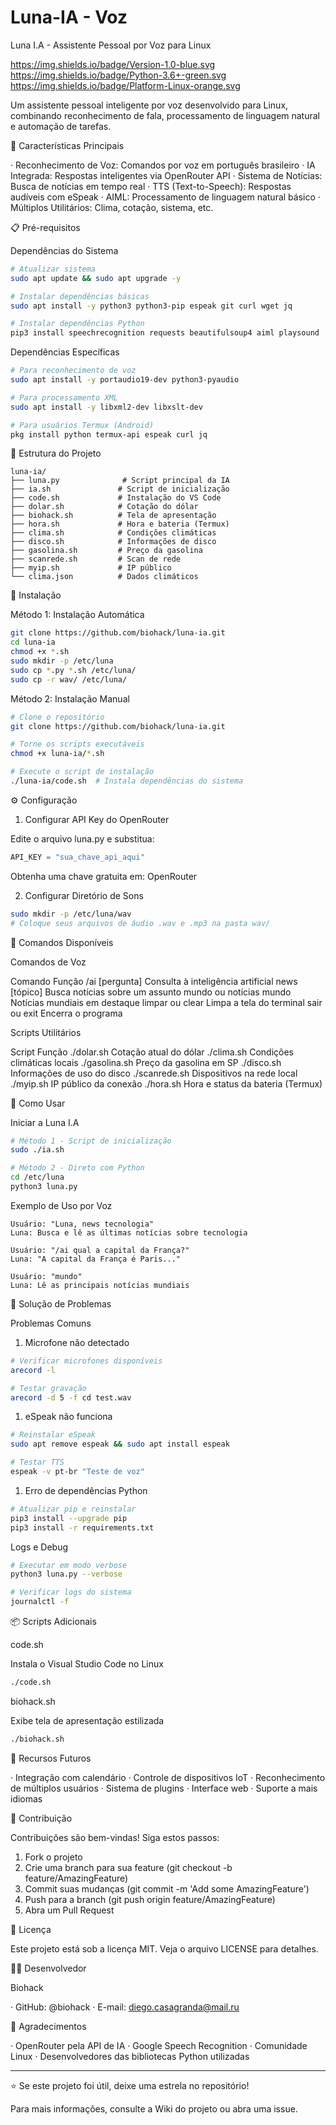# Luna-IA - Voz
Luna I.A - Assistente Pessoal por Voz para Linux

https://img.shields.io/badge/Version-1.0-blue.svg https://img.shields.io/badge/Python-3.6+-green.svg https://img.shields.io/badge/Platform-Linux-orange.svg

Um assistente pessoal inteligente por voz desenvolvido para Linux, combinando reconhecimento de fala, processamento de linguagem natural e automação de tarefas.

🚀 Características Principais

· Reconhecimento de Voz: Comandos por voz em português brasileiro
· IA Integrada: Respostas inteligentes via OpenRouter API
· Sistema de Notícias: Busca de notícias em tempo real
· TTS (Text-to-Speech): Respostas audíveis com eSpeak
· AIML: Processamento de linguagem natural básico
· Múltiplos Utilitários: Clima, cotação, sistema, etc.

📋 Pré-requisitos

Dependências do Sistema

```bash
# Atualizar sistema
sudo apt update && sudo apt upgrade -y

# Instalar dependências básicas
sudo apt install -y python3 python3-pip espeak git curl wget jq

# Instalar dependências Python
pip3 install speechrecognition requests beautifulsoup4 aiml playsound
```

Dependências Específicas

```bash
# Para reconhecimento de voz
sudo apt install -y portaudio19-dev python3-pyaudio

# Para processamento XML
sudo apt install -y libxml2-dev libxslt-dev

# Para usuários Termux (Android)
pkg install python termux-api espeak curl jq
```

📁 Estrutura do Projeto

```
luna-ia/
├── luna.py              # Script principal da IA
├── ia.sh               # Script de inicialização
├── code.sh             # Instalação do VS Code
├── dolar.sh            # Cotação do dólar
├── biohack.sh          # Tela de apresentação
├── hora.sh             # Hora e bateria (Termux)
├── clima.sh            # Condições climáticas
├── disco.sh            # Informações de disco
├── gasolina.sh         # Preço da gasolina
├── scanrede.sh         # Scan de rede
├── myip.sh             # IP público
└── clima.json          # Dados climáticos
```

🔧 Instalação

Método 1: Instalação Automática

```bash
git clone https://github.com/biohack/luna-ia.git
cd luna-ia
chmod +x *.sh
sudo mkdir -p /etc/luna
sudo cp *.py *.sh /etc/luna/
sudo cp -r wav/ /etc/luna/
```

Método 2: Instalação Manual

```bash
# Clone o repositório
git clone https://github.com/biohack/luna-ia.git

# Torne os scripts executáveis
chmod +x luna-ia/*.sh

# Execute o script de instalação
./luna-ia/code.sh  # Instala dependências do sistema
```

⚙️ Configuração

1. Configurar API Key do OpenRouter

Edite o arquivo luna.py e substitua:

```python
API_KEY = "sua_chave_api_aqui"
```

Obtenha uma chave gratuita em: OpenRouter

2. Configurar Diretório de Sons

```bash
sudo mkdir -p /etc/luna/wav
# Coloque seus arquivos de áudio .wav e .mp3 na pasta wav/
```

🎯 Comandos Disponíveis

Comandos de Voz

Comando Função
/ai [pergunta] Consulta à inteligência artificial
news [tópico] Busca notícias sobre um assunto
mundo ou notícias mundo Notícias mundiais em destaque
limpar ou clear Limpa a tela do terminal
sair ou exit Encerra o programa

Scripts Utilitários

Script Função
./dolar.sh Cotação atual do dólar
./clima.sh Condições climáticas locais
./gasolina.sh Preço da gasolina em SP
./disco.sh Informações de uso do disco
./scanrede.sh Dispositivos na rede local
./myip.sh IP público da conexão
./hora.sh Hora e status da bateria (Termux)

🚀 Como Usar

Iniciar a Luna I.A

```bash
# Método 1 - Script de inicialização
sudo ./ia.sh

# Método 2 - Direto com Python
cd /etc/luna
python3 luna.py
```

Exemplo de Uso por Voz

```
Usuário: "Luna, news tecnologia"
Luna: Busca e lê as últimas notícias sobre tecnologia

Usuário: "/ai qual a capital da França?"
Luna: "A capital da França é Paris..."

Usuário: "mundo"
Luna: Lê as principais notícias mundiais
```

🔧 Solução de Problemas

Problemas Comuns

1. Microfone não detectado

```bash
# Verificar microfones disponíveis
arecord -l

# Testar gravação
arecord -d 5 -f cd test.wav
```

1. eSpeak não funciona

```bash
# Reinstalar eSpeak
sudo apt remove espeak && sudo apt install espeak

# Testar TTS
espeak -v pt-br "Teste de voz"
```

1. Erro de dependências Python

```bash
# Atualizar pip e reinstalar
pip3 install --upgrade pip
pip3 install -r requirements.txt
```

Logs e Debug

```bash
# Executar em modo verbose
python3 luna.py --verbose

# Verificar logs do sistema
journalctl -f
```

📦 Scripts Adicionais

code.sh

Instala o Visual Studio Code no Linux

```bash
./code.sh
```

biohack.sh

Exibe tela de apresentação estilizada

```bash
./biohack.sh
```

🌟 Recursos Futuros

· Integração com calendário
· Controle de dispositivos IoT
· Reconhecimento de múltiplos usuários
· Sistema de plugins
· Interface web
· Suporte a mais idiomas

🤝 Contribuição

Contribuições são bem-vindas! Siga estos passos:

1. Fork o projeto
2. Crie uma branch para sua feature (git checkout -b feature/AmazingFeature)
3. Commit suas mudanças (git commit -m 'Add some AmazingFeature')
4. Push para a branch (git push origin feature/AmazingFeature)
5. Abra um Pull Request

📄 Licença

Este projeto está sob a licença MIT. Veja o arquivo LICENSE para detalhes.

👨‍💻 Desenvolvedor

Biohack

· GitHub: @biohack
· E-mail: diego.casagranda@mail.ru

🙏 Agradecimentos

· OpenRouter pela API de IA
· Google Speech Recognition
· Comunidade Linux
· Desenvolvedores das bibliotecas Python utilizadas

---

⭐ Se este projeto foi útil, deixe uma estrela no repositório!

Para mais informações, consulte a Wiki do projeto ou abra uma issue.
